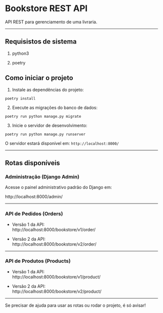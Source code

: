 # Bookstore REST API

API REST para gerenciamento de uma livraria.

---

## Requisistos de sistema 

1. python3 

2. poetry 

## Como iniciar o projeto

1. Instale as dependências do projeto:

```
poetry install
```

2. Execute as migrações do banco de dados:

```
poetry run python manage.py migrate
```

3. Inicie o servidor de desenvolvimento:

```
poetry run python manage.py runserver
```

O servidor estará disponível em: `http://localhost:8000/`

---

## Rotas disponíveis

### Administração (Django Admin)

Acesse o painel administrativo padrão do Django em:

http://localhost:8000/admin/

---

### API de Pedidos (Orders)

- Versão 1 da API:  
http://localhost:8000/bookstore/v1/order/

- Versão 2 da API:  
http://localhost:8000/bookstore/v2/order/

---

### API de Produtos (Products)

- Versão 1 da API:  
http://localhost:8000/bookstore/v1/product/

- Versão 2 da API:  
http://localhost:8000/bookstore/v2/product/

---

Se precisar de ajuda para usar as rotas ou rodar o projeto, é só avisar!
